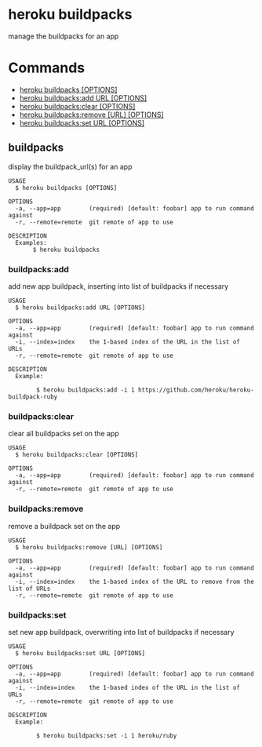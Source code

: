 heroku buildpacks
=================

manage the buildpacks for an app
# Commands

* [heroku buildpacks [OPTIONS]](#buildpacks)
* [heroku buildpacks:add URL [OPTIONS]](#buildpacksadd)
* [heroku buildpacks:clear [OPTIONS]](#buildpacksclear)
* [heroku buildpacks:remove [URL] [OPTIONS]](#buildpacksremove)
* [heroku buildpacks:set URL [OPTIONS]](#buildpacksset)
## buildpacks

display the buildpack_url(s) for an app

```
USAGE
  $ heroku buildpacks [OPTIONS]

OPTIONS
  -a, --app=app        (required) [default: foobar] app to run command against
  -r, --remote=remote  git remote of app to use

DESCRIPTION
  Examples:
       $ heroku buildpacks
```

### buildpacks:add

add new app buildpack, inserting into list of buildpacks if necessary

```
USAGE
  $ heroku buildpacks:add URL [OPTIONS]

OPTIONS
  -a, --app=app        (required) [default: foobar] app to run command against
  -i, --index=index    the 1-based index of the URL in the list of URLs
  -r, --remote=remote  git remote of app to use

DESCRIPTION
  Example:

        $ heroku buildpacks:add -i 1 https://github.com/heroku/heroku-buildpack-ruby
```

### buildpacks:clear

clear all buildpacks set on the app

```
USAGE
  $ heroku buildpacks:clear [OPTIONS]

OPTIONS
  -a, --app=app        (required) [default: foobar] app to run command against
  -r, --remote=remote  git remote of app to use
```

### buildpacks:remove

remove a buildpack set on the app

```
USAGE
  $ heroku buildpacks:remove [URL] [OPTIONS]

OPTIONS
  -a, --app=app        (required) [default: foobar] app to run command against
  -i, --index=index    the 1-based index of the URL to remove from the list of URLs
  -r, --remote=remote  git remote of app to use
```

### buildpacks:set

set new app buildpack, overwriting into list of buildpacks if necessary

```
USAGE
  $ heroku buildpacks:set URL [OPTIONS]

OPTIONS
  -a, --app=app        (required) [default: foobar] app to run command against
  -i, --index=index    the 1-based index of the URL in the list of URLs
  -r, --remote=remote  git remote of app to use

DESCRIPTION
  Example:

        $ heroku buildpacks:set -i 1 heroku/ruby
```
